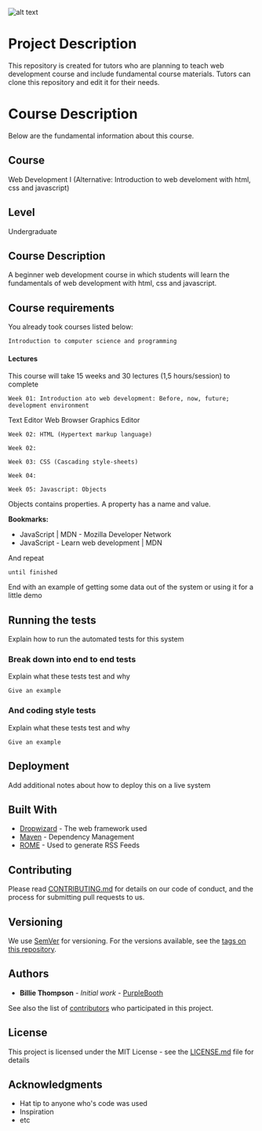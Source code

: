 ![alt text](http://m.inoglu-gruppe.de/wp-content/uploads/2017/04/001_intro.png)

# Project Description
This repository is created for tutors who are planning to teach web development course and include fundamental course materials. Tutors can clone this repository and edit it for their needs.

# Course Description
Below are the fundamental information about this course.

## Course

Web Development I (Alternative: Introduction to web develoment with html, css and javascript)

## Level

Undergraduate

## Course Description

A beginner web development course in which students will learn the fundamentals of web development with html, css and javascript.

## Course requirements

You already took courses listed below:

```
Introduction to computer science and programming
```

#### Lectures

This course will take 15 weeks and 30 lectures (1,5 hours/session) to complete

```
Week 01: Introduction ato web development: Before, now, future; development environment
```
Text Editor
Web Browser
Graphics Editor
```
Week 02: HTML (Hypertext markup language)
```
```
Week 02:
```
```
Week 03: CSS (Cascading style-sheets)
```
```
Week 04:
```
```
Week 05: Javascript: Objects
```
Objects contains properties. A property has a name and value.

**Bookmarks:** 

- JavaScript | MDN - Mozilla Developer Network
- JavaScript - Learn web development | MDN

And repeat

```
until finished
```

End with an example of getting some data out of the system or using it for a little demo

## Running the tests

Explain how to run the automated tests for this system

### Break down into end to end tests

Explain what these tests test and why

```
Give an example
```

### And coding style tests

Explain what these tests test and why

```
Give an example
```

## Deployment

Add additional notes about how to deploy this on a live system

## Built With

* [Dropwizard](http://www.dropwizard.io/1.0.2/docs/) - The web framework used
* [Maven](https://maven.apache.org/) - Dependency Management
* [ROME](https://rometools.github.io/rome/) - Used to generate RSS Feeds

## Contributing

Please read [CONTRIBUTING.md](https://gist.github.com/PurpleBooth/b24679402957c63ec426) for details on our code of conduct, and the process for submitting pull requests to us.

## Versioning

We use [SemVer](http://semver.org/) for versioning. For the versions available, see the [tags on this repository](https://github.com/your/project/tags). 

## Authors

* **Billie Thompson** - *Initial work* - [PurpleBooth](https://github.com/PurpleBooth)

See also the list of [contributors](https://github.com/your/project/contributors) who participated in this project.

## License

This project is licensed under the MIT License - see the [LICENSE.md](LICENSE.md) file for details

## Acknowledgments

* Hat tip to anyone who's code was used
* Inspiration
* etc

